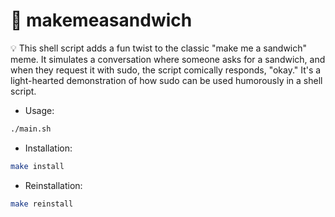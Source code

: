 # 🥪 makemeasandwich

💡 This shell script adds a fun twist to the classic "make me a sandwich" meme. It simulates a conversation where someone asks for a sandwich, and when they request it with sudo, the script comically responds, "okay." It's a light-hearted demonstration of how sudo can be used humorously in a shell script.

- Usage:
```bash
./main.sh
```
- Installation:
```bash
make install
```
- Reinstallation:
```bash
make reinstall
```
